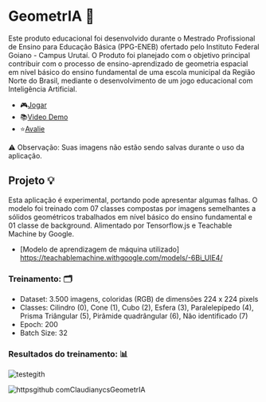 # GeometrIA 🤖

Este produto educacional foi desenvolvido durante o Mestrado Profissional de Ensino para Educação Básica (PPG-ENEB) ofertado pelo Instituto Federal Goiano - Campus Urutaí. O Produto foi planejado com o objetivo principal contribuir com o processo de ensino-aprendizado de geometria espacial em nível básico do ensino fundamental de uma escola municipal da Região Norte do Brasil, mediante o desenvolvimento de um jogo educacional com Inteligência Artificial.

- 🎮[Jogar](https://claudianycs.github.io/GeometrIA/)
- 📚[Video Demo](https://youtu.be/kOFaPseyIMA)
- ⭐️[Avalie](https://forms.gle/dmcJr9FaLGis4xCw9)

⚠️ Observação: Suas imagens não estão sendo salvas durante o uso da aplicação.
## Projeto 💡

Esta aplicação é experimental, portando pode apresentar algumas falhas. O modelo foi treinado com 07 classes compostas por imagens semelhantes a sólidos geométricos trabalhados em nível básico do ensino fundamental e 01 classe de background. Alimentado por Tensorflow.js e Teachable Machine by Google.

- [Modelo de aprendizagem de máquina utilizado] https://teachablemachine.withgoogle.com/models/-6Bi_UlE4/

### Treinamento: 🗂
 - Dataset: 3.500 imagens, coloridas (RGB) de dimensões 224 x 224 pixels
 - Classes: Cilindro (0), Cone (1), Cubo (2), Esfera (3), Paralelepípedo (4), Prisma Triângular (5), Pirâmide quadrângular (6), Não identificado (7)
 - Epoch: 200 
 - Batch Size: 32

### Resultados do treinamento: 📊
![testegith](https://user-images.githubusercontent.com/65419184/220518578-f5aafd2c-bae2-4c65-9068-6fd190b5bb25.png)

![httpsgithub comClaudianycsGeometrIA](https://user-images.githubusercontent.com/65419184/220651183-77da6487-4aff-4e0b-9263-e1932d03c2fe.png)
